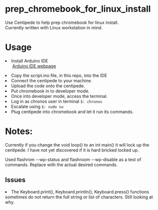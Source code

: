 # prep_chromebook_for_linux_install
<p>Use Centipede to help prep chromebook for linux install.<br>
Currently written with Linux workstation in mind.</p>
<h1><b>Usage</b></h1>
<li>Install Arduino IDE
<ul><a href="https://www.arduino.cc/en/Guide/Linux">Arduino IDE webpage</a></ul>
<li>Copy the script.ino file, in this repo, into the IDE
<li>Connect the centipede to your machine.
<li>Upload the code onto the centipede.
<li>Put chromebook in to developer mode.
<li>Once into developer mode, access the terminal.
<li>Log in as chronos user in terminal <code>$: chronos</code>
<li>Escalate using <code>$: sudo su</code>
<li>Plug centipede into chromebook and let it run its commands.

<h1><b>Notes:</b></h1>
<p>Currently if you change the void loop() to an int main() it will lock up the centipede.  I have not yet discovered if it is hard bricked locked up.</p>
<p>Used flashrom --wp-status and flashroom --wp-disable as a test of commands.  Replace with the actual desired commands.

<h2><b>Issues</b></h2>
<li>The Keyboard.print(), Keyboard.println(), Keyboard.press() functions sometimes do not return the full string or list of characters. Still looking at why.